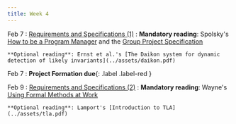 ```yaml
---
title: Week 4
---
```


Feb 7
: [Requirements and Specifications (1)](../assets/lecture-07-specs1.pdf)
  : **Mandatory reading**: Spolsky's [How to be a Program Manager](https://www.joelonsoftware.com/2009/03/09/how-to-be-a-program-manager/) and the [Group Project Specification](../projects/project-overview.html)

    **Optional reading**: Ernst et al.'s [The Daikon system for dynamic detection of likely invariants](../assets/daikon.pdf)

Feb 7
 : **Project Formation due**{: .label .label-red } 

Feb 9
: [Requirements and Specifications (2)](../assets/lecture-08-specs2.pdf)
  : **Mandatory reading**: Wayne's [Using Formal Methods at Work](https://www.hillelwayne.com/post/using-formal-methods/)
  
    **Optional reading**: Lamport's [Introduction to TLA](../assets/tla.pdf)


